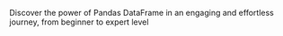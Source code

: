 Discover the power of Pandas DataFrame in an engaging and effortless journey, from beginner to expert level

